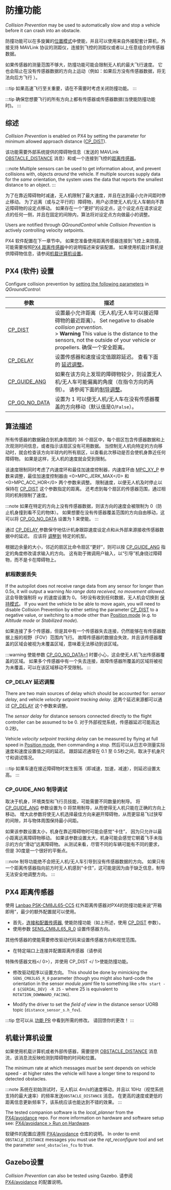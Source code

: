 # 防撞功能

*Collision Prevention* may be used to automatically slow and stop a vehicle before it can crash into an obstacle.

防撞功能可以在多旋翼的[位置模式](../flight_modes/position_mc.md)中使能，并且可以使用来自外接配套计算机，外接支持 MAVLink 协议的测距仪，连接到飞控的测距仪或者以上任意组合的传感器数据。

如果传感器的测量范围不够大，防撞功能可能会限制无人机的最大飞行速度。 它也会阻止在没有传感器数据的方向上运动（例如：如果后方没有传感器数据，将无法向后方飞行 ）。

:::tip
如果高速飞行至关重要，请在不需要时考虑关闭防撞功能。
:::

:::tip
确保您想要飞行的所有方向上都有传感器或传感器数据(当使能防撞功能时)。
:::

## 综述

*Collision Prevention* is enabled on PX4 by setting the parameter for minimum allowed approach distance ([CP_DIST](#CP_DIST)).

该功能需要外部系统提供的障碍物信息（发送的 MAVLink [OBSTACLE_DISTANCE](https://mavlink.io/en/messages/common.html#OBSTACLE_DISTANCE) 消息）和或一个连接到飞控的[距离传感器](../sensor/rangefinders.md)。

:::note
Multiple sensors can be used to get information about, and prevent collisions with, objects *around* the vehicle. If multiple sources supply data for the *same* orientation, the system uses the data that reports the smallest distance to an object.
:::

为了在靠近障碍物时减速，无人机限制了最大速度，并且在达到最小允许间距时停止移动。 为了远离（或与之平行的）障碍物，用户必须使无人机/无人车朝向不靠近障碍物的设定点移动。 如果存在一个”更好”的设定点，这个设定点在请求设定点的任何一侧，并且在固定的间隙内，算法将对设定点方向做最小的调整。

Users are notified through *QGroundControl* while *Collision Prevention* is actively controlling velocity setpoints.

PX4 软件配置在下一章节中。 如果您准备使用距离传感器连接到飞控上来防撞，可能需要按照[PX4 距离传感器](#rangefinder)中的说明描述来安装配置。 如果使用机载计算机提供障碍物信息，请参阅[机载计算机设置](#companion)。


## PX4 (软件) 设置

Configure collision prevention by [setting the following parameters](../advanced_config/parameters.md) in *QGroundControl*:

| 参数                                                                                                         | 描述                                                                                                                                                                                                         |
| ---------------------------------------------------------------------------------------------------------- | ---------------------------------------------------------------------------------------------------------------------------------------------------------------------------------------------------------- |
| <span id="CP_DIST"></span>[CP_DIST](../advanced_config/parameter_reference.md#CP_DIST)                     | 设置最小允许距离（无人机/无人车可以接近障碍物的最近距离）。 Set negative to disable *collision prevention*. <br>> **Warning** This value is the distance to the sensors, not the outside of your vehicle or propellers. 确保一个安全距离。 |
| <span id="CP_DELAY"></span>[CP_DELAY](../advanced_config/parameter_reference.md#CP_DELAY)                  | 设置传感器和速度设定值跟踪延迟。 查看下面的 [延迟调整](#delay_tuning)。                                                                                                                                                              |
| <span id="CP_GUIDE_ANG"></span>[CP_GUIDE_ANG](../advanced_config/parameter_reference.md#CP_GUIDE_ANG)    | 如果在该方向上发现的障碍物较少，则设置无人机/无人车可能偏离的角度（在指令方向的两侧）。 请参阅下面的[制导调整](#angle_change_tuning)。                                                                                                                           |
| <span id="CP_GO_NO_DATA"></span>[CP_GO_NO_DATA](../advanced_config/parameter_reference.md#CP_GO_NO_DATA) | 设置为 1 可以使无人机/无人车在没有传感器覆盖的方向移动（默认值是0/`False`）。                                                                                                                                                              |


<span id="algorithm"></span>
## 算法描述

所有传感器的数据融合到机身周围的 36 个扇区中，每个扇区包含传感器数据和上次观测时间信息，或者指示该扇区没有可用数据。 当控制无人机向特定的方向移动时，就会检查该方向半球内的所有扇区，以查看此次移动是否会使机身靠近任何障碍物。 如果是这样，无人机的速度就会受到限制。

该速度限制同时考虑了内速度环和最佳加速度控制器，内速度环由 [MPC_XY_P](../advanced_config/parameter_reference.md#MPC_XY_P) 参数来调整，最佳加速度控制器由 <0>MPC_JERK_MAX</0> 和 <0>MPC_ACC_HOR</0> 两个参数来调整。 限制速度，以便无人机及时停止以保持在 [CP_DIST](#CP_DIST) 这个参数指定的距离。 还考虑到每个扇区的传感器范围，通过相同的机制限制了速度。

:::note
如果在特定的方向上没有传感器数据，则该方向的速度会被限制为 0（防止机身撞到看不见的物体）。 如果想要在没有传感器覆盖范围的方向自由移动，这可以将 [CP_GO_NO_DATA](#CP_GO_NO_DATA) 设置为 1 来使能。
:::

通过 [ CP_DELAY ](#CP_DELAY) 参数保守地估计机身跟踪速度设定点和从外部来源接收传感器数据中的延迟。 应该将 [调整到](#delay_tuning) 特定的机型。

根据边余量的大小，邻近的扇区比命令扇区“更好”，则可以按 [CP_GUIDE_ANG](#CP_GUIDE_ANG) 指定的角度修改请求输入的方向。 这有助于微调用户输入，以“引导”机身绕过障碍物，而不是卡在障碍物上。


<span id="data_loss"></span>
### 航程数据丢失

If the autopilot does not receive range data from any sensor for longer than 0.5s, it will output a warning *No range data received, no movement allowed*. 这会导致强制将 xy 的速度设置为 0。 5秒没有收到任何数据，无人机会切换到 [保持模式](../flight_modes/hold.md)。 If you want the vehicle to be able to move again, you will need to disable Collision Prevention by either setting the parameter [CP_DIST](#CP_DIST) to a negative value, or switching to a mode other than [Position mode](../flight_modes/position_mc.md) (e.g. to *Altitude mode* or *Stabilized mode*).

如果连接了多个传感器，但是其中有一个传感器失去连接，仍然能够在有传感器数据上报的视野（FOV）范围内飞行。 故障传感器的数据会失效，并且该传感器覆盖的区域会被视为未覆盖区域，意味着无法移动到该区域。

:::warning
使能参数 [CP_GO_NO_DATA=1](#CP_GO_NO_DATA) 时要小心，这会使无人机飞出传感器覆盖的区域。 如果多个传感器中有一个失去连接，故障传感器所覆盖的区域将被视为未覆盖，可以在该区域移动不受限制。
:::

<span id="delay_tuning"></span>
### CP_DELAY 延迟调整

There are two main sources of delay which should be accounted for: *sensor delay*, and vehicle *velocity setpoint tracking delay*. 这两个延迟来源都可以通过 [CP_DELAY](#CP_DELAY) 这个参数来调整。

The *sensor delay* for distance sensors connected directly to the flight controller can be assumed to be 0. 对于外部视觉系统，传感器延迟可能高达 0.2秒。

Vehicle *velocity setpoint tracking delay* can be measured by flying at full speed in [Position mode](../flight_modes/position_mc.md), then commanding a stop. 然后可以从日志中测量实际速度和速度设置值之间的延迟。 跟踪延迟通常在 0.1 至 0.5秒之间，取决于机身尺寸和调试情况。

:::tip
如果车速在接近障碍物时发生振荡（即减速，加速，减速），则延迟设置太高。
:::

<span id="angle_change_tuning"></span>
### CP_GUIDE_ANG 制导调试

取决于机身，环境类型和飞行员技能，可能需要不同数量的制导。 将 [CP_GUIDE_ANG](#CP_GUIDE_ANG) 参数设置为 0 将禁用制导，从而使得无人机只能在正确的方向上移动。 增大此参数将使无人机选择最佳方向来避开障碍物，从而更容易飞过狭窄的间隙，并与物体周围保持最小间距。

如果该参数设置太小，机身在靠近障碍物时可能会感觉“卡住”， 因为只允许以最小距离远离障碍物移动。 如果该参数设置太大，机身可能会感觉它朝着飞手未指示的方向“滑动”远离障碍物。 从测试来看，尽管不同的车辆可能有不同的要求，但是 30度是一个很好的平衡点。

:::note
制导功能绝不会把无人机/无人车引导到没有传感器数据的方向。
如果只有一个距离传感器指向前方时无人机感到“卡住”，这可能是因为由于缺乏信息，制导无法安全地调整方向。
:::

<span id="rangefinder"></span>
## PX4 距离传感器

使用 [Lanbao PSK-CM8JL65-CC5](../sensor/cm8jl65_ir_distance_sensor.md) 红外距离传感器对PX4的防撞功能来说“开箱即用”，最少的额外配置就可以使用。
- 首先，[连接和配置传感器](../sensor/cm8jl65_ir_distance_sensor.md),  使能防撞功能（如上所述，使用 [CP_DIST](#CP_DIST) 参数）。
- 使用参数 [SENS_CM8JL65_R_0](../advanced_config/parameter_reference.md#SENS_CM8JL65_R_0) 设置传感器方向。


其他传感器的使能需要修改驱动代码来设置传感器方向和视觉范围。
- 在特定端口上连接并配置距离传感器（请参阅


特殊传感器文档</ 0>），并使用 CP_DIST </ 1>使能防撞功能。</li> 
  
  - 修改驱动程序以设置方向。 This should be done by mimicking the `SENS_CM8JL65_R_0` parameter (though you might also hard-code the orientation in the sensor *module.yaml* file to something like `sf0x start -d ${SERIAL_DEV} -R 25` - where 25 is equivalent to `ROTATION_DOWNWARD_FACING`).

- Modify the driver to set the *field of view* in the distance sensor UORB topic (`distance_sensor_s.h_fov`).</ul> 

:::tip
您可以从 [功能 PR](https://github.com/PX4/PX4-Autopilot/pull/12179) 中看到所需的修改。 请回馈你的更改！
:::

<span id="companion"></span> 


## 机载计算机设置

如果使用机载计算机或者外部传感器，需要提供 [OBSTACLE_DISTANCE](https://mavlink.io/en/messages/common.html#OBSTACLE_DISTANCE) 消息流，该消息流反映检测到障碍物的时间和位置。

The minimum rate at which messages *must* be sent depends on vehicle speed - at higher rates the vehicle will have a longer time to respond to detected obstacles.

:::note
系统在初始测试时，无人机以 4m/s的速度移动，并且以 10Hz（视觉系统支持的最大速率）的频率发送`OBSTACLE_DISTANCE` 消息。 在更高的速度或更低的距离信息更新频率下，该系统应该也能达到不错的效果。
:::

The tested companion software is the *local_planner* from the [PX4/avoidance](https://github.com/PX4/avoidance#obstacle-detection-and-avoidance) repo. For more information on hardware and software setup see: [PX4/avoidance > Run on Hardware](https://github.com/PX4/avoidance#run-on-hardware).
<!-- hardware platform used for testing not readily available, so have removed -->

软硬件的配置应遵照 [PX4/avoidance](https://github.com/PX4/avoidance#obstacle-detection-and-avoidance) 仓库的说明。 In order to emit `OBSTACLE_DISTANCE` messages you must use the *rqt_reconfigure* tool and set the parameter `send_obstacles_fcu` to true.




## Gazebo设置

*Collision Prevention* can also be tested using Gazebo. 请参阅 [PX4/avoidance](https://github.com/PX4/avoidance#obstacle-detection-and-avoidance) 的配置说明。

<!-- PR companion collision prevention (initial): https://github.com/PX4/PX4-Autopilot/pull/10785 -->
<!-- PR for FC sensor collision prevention: https://github.com/PX4/PX4-Autopilot/pull/12179 -->


